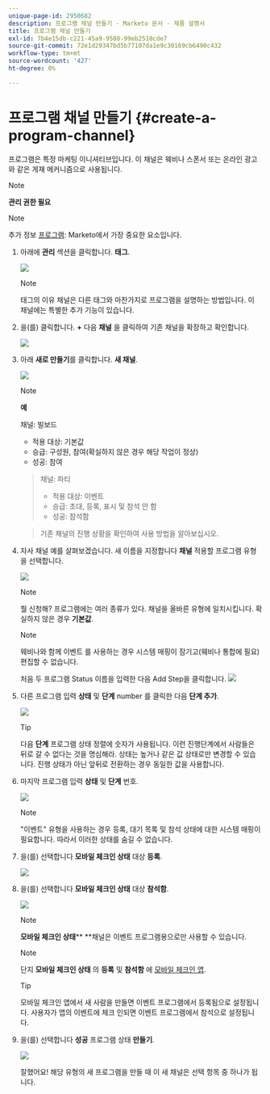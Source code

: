```yaml
---
unique-page-id: 2950682
description: 프로그램 채널 만들기 - Marketo 문서 - 제품 설명서
title: 프로그램 채널 만들기
exl-id: 7b4e15db-c221-45a9-9588-99eb2510cde7
source-git-commit: 72e1d29347bd5b77107da1e9c30169cb6490c432
workflow-type: tm+mt
source-wordcount: '427'
ht-degree: 0%

---
```


# 프로그램 채널 만들기 {#create-a-program-channel}

프로그램은 특정 마케팅 이니셔티브입니다. 이 채널은 웨비나 스폰서 또는 온라인 광고와 같은 게재 메커니즘으로 사용됩니다.

>[!NOTE]
>
>**관리 권한 필요**

>[!NOTE]
>
>추가 정보 [프로그램](/help/marketo/product-docs/core-marketo-concepts/programs/creating-programs/understanding-programs.md): Marketo에서 가장 중요한 요소입니다.

1. 아래에 **관리** 섹션을 클릭합니다. **태그**.

   ![](assets/image2014-9-24-12-3a57-3a27.png)

   >[!NOTE]
   >
   >태그의 이유 채널은 다른 태그와 마찬가지로 프로그램을 설명하는 방법입니다. 이 채널에는 특별한 추가 기능이 있습니다.

1. 을(를) 클릭합니다. **+** 다음 **채널** 을 클릭하여 기존 채널을 확장하고 확인합니다.

   ![](assets/image2014-9-24-12-3a58-3a33.png)

1. 아래 **새로 만들기**&#x200B;를 클릭합니다. **새 채널**.

   ![](assets/image2014-9-24-12-3a58-3a53.png)

   >[!NOTE]
   >
   >**예**
   >
   >채널: 빌보드
   >
   >* 적용 대상: 기본값
   >* 승급: 구성원, 참여(확실하지 않은 경우 해당 작업이 정상)
   >* 성공: 참여

   >
   >채널: 파티
   >
   >* 적용 대상: 이벤트
   >* 승급: 초대, 등록, 표시 및 참석 안 함
   >* 성공: 참석함

   >
   >기존 채널의 진행 상황을 확인하여 사용 방법을 알아보십시오.

1. 자사 채널 예를 살펴보겠습니다. 새 이름을 지정합니다 **채널** 적용할 프로그램 유형을 선택합니다.

   ![](assets/image2014-9-24-13-3a0-3a17.png)

   >[!NOTE]
   >
   >뭘 신청해? 프로그램에는 여러 종류가 있다. 채널을 올바른 유형에 일치시킵니다. 확실하지 않은 경우 **기본값**.

   >[!NOTE]
   >
   >웨비나와 함께 이벤트 를 사용하는 경우 시스템 매핑이 잠기고(웨비나 통합에 필요) 편집할 수 없습니다.

   처음 두 프로그램 Status 이름을 입력한 다음 Add Step을 클릭합니다.
   ![](assets/image2014-9-24-15-3a37-3a0.png)

1. 다른 프로그램 입력 **상태** 및 **단계** number 를 클릭한 다음 **단계 추가**.

   ![](assets/image2014-9-24-15-3a37-3a30.png)

   >[!TIP]
   >
   >다음 **단계** 프로그램 상태 정렬에 숫자가 사용됩니다. 이런 진행단계에서 사람들은 뒤로 갈 수 없다는 것을 명심해라. 상태는 높거나 같은 값 상태로만 변경할 수 있습니다. 진행 상태가 아닌 앞뒤로 전환하는 경우 동일한 값을 사용합니다.

1. 마지막 프로그램 입력 **상태** 및 **단계** 번호.

   ![](assets/image2014-9-24-15-3a39-3a15.png)

   >[!NOTE]
   >
   >&quot;이벤트&quot; 유형을 사용하는 경우 등록, 대기 목록 및 참석 상태에 대한 시스템 매핑이 필요합니다. 따라서 이러한 상태를 숨길 수 없습니다.

1. 을(를) 선택합니다 **모바일 체크인 상태** 대상 **등록**.

   ![](assets/image2014-9-24-15-3a39-3a43.png)

1. 을(를) 선택합니다 **모바일 체크인 상태** 대상 **참석함**.

   ![](assets/image2014-9-24-15-3a40-3a21.png)

   >[!NOTE]
   >
   >**모바일 체크인 상태**** **채널은 이벤트 프로그램용으로만 사용할 수 있습니다.

   >[!NOTE]
   >
   >단지 **모바일 체크인 상태** 의 **등록** 및 **참석함** 에 [모바일 체크인 앱](/help/marketo/product-docs/core-marketo-concepts/mobile-apps/event-check-in/event-check-in-overview.md).

   >[!TIP]
   >
   >모바일 체크인 앱에서 새 사람을 만들면 이벤트 프로그램에서 등록됨으로 설정됩니다. 사용자가 앱의 이벤트에 체크 인되면 이벤트 프로그램에서 참석으로 설정됩니다.

1. 을(를) 선택합니다 **성공** 프로그램 상태 **만들기**.

   ![](assets/image2014-9-24-15-3a42-3a54.png)

   잘했어요! 해당 유형의 새 프로그램을 만들 때 이 새 채널은 선택 항목 중 하나가 됩니다.
